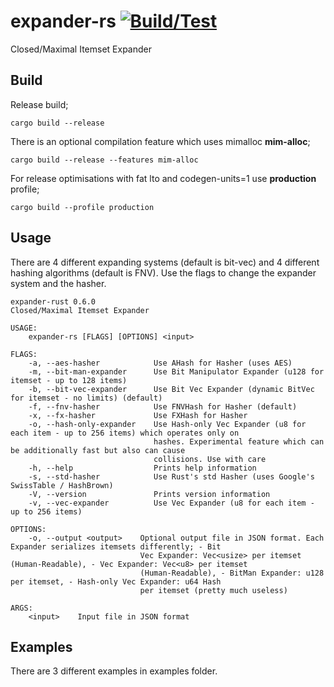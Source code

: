 # expander-rs [![Build/Test](https://github.com/gokberkkocak/expander-rs/actions/workflows/ci.yml/badge.svg)](https://github.com/gokberkkocak/expander-rs/actions/workflows/ci.yml)

Closed/Maximal Itemset Expander

## Build

Release build;

```
cargo build --release
```

There is an optional compilation feature which uses mimalloc __mim-alloc__;

```
cargo build --release --features mim-alloc
```

For release optimisations with fat lto and codegen-units=1 use __production__ profile;

```
cargo build --profile production
```


## Usage
There are 4 different expanding systems (default is bit-vec) and 4 different hashing algorithms (default is FNV). Use the flags to change the expander system and the hasher.  

```
expander-rust 0.6.0
Closed/Maximal Itemset Expander

USAGE:
    expander-rs [FLAGS] [OPTIONS] <input>

FLAGS:
    -a, --aes-hasher            Use AHash for Hasher (uses AES)
    -m, --bit-man-expander      Use Bit Manipulator Expander (u128 for itemset - up to 128 items)
    -b, --bit-vec-expander      Use Bit Vec Expander (dynamic BitVec for itemset - no limits) (default)
    -f, --fnv-hasher            Use FNVHash for Hasher (default)
    -x, --fx-hasher             Use FXHash for Hasher
    -o, --hash-only-expander    Use Hash-only Vec Expander (u8 for each item - up to 256 items) which operates only on
                                hashes. Experimental feature which can be additionally fast but also can cause
                                collisions. Use with care
    -h, --help                  Prints help information
    -s, --std-hasher            Use Rust's std Hasher (uses Google's SwissTable / HashBrown)
    -V, --version               Prints version information
    -v, --vec-expander          Use Vec Expander (u8 for each item - up to 256 items)

OPTIONS:
    -o, --output <output>    Optional output file in JSON format. Each Expander serializes itemsets differently; - Bit
                             Vec Expander: Vec<usize> per itemset (Human-Readable), - Vec Expander: Vec<u8> per itemset
                             (Human-Readable), - BitMan Expander: u128 per itemset, - Hash-only Vec Expander: u64 Hash
                             per itemset (pretty much useless)

ARGS:
    <input>    Input file in JSON format
```

## Examples

There are 3 different examples in examples folder.
